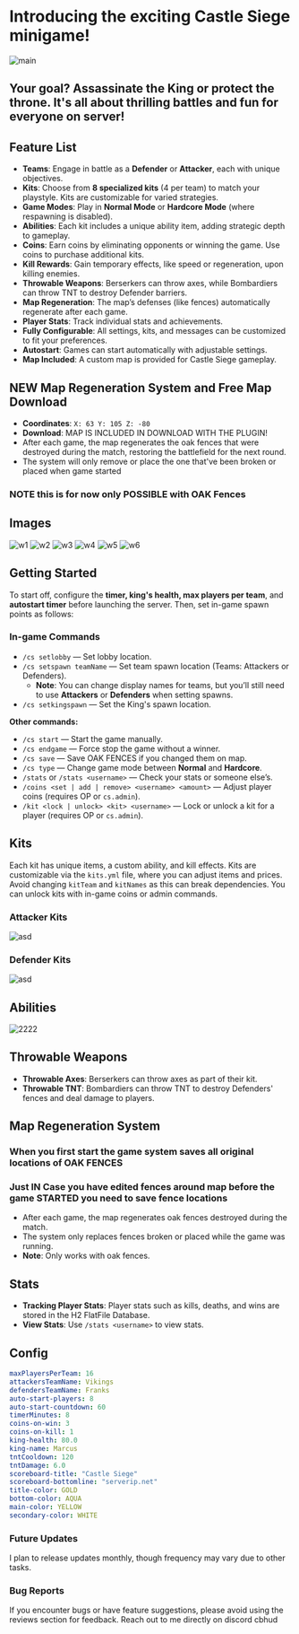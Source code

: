 
# Introducing the exciting **Castle Siege** minigame!

![main](https://cdn.modrinth.com/data/cached_images/03a2d0fe3ea4ac7db0fae542b2a4c19bfd0f1fd1_0.webp)
## **Your goal? Assassinate the King or protect the throne. It's all about thrilling battles and fun for everyone on server!**

## **Feature List**
- **Teams**: Engage in battle as a **Defender** or **Attacker**, each with unique objectives.
- **Kits**: Choose from **8 specialized kits** (4 per team) to match your playstyle. Kits are customizable for varied strategies.
- **Game Modes**: Play in **Normal Mode** or **Hardcore Mode** (where respawning is disabled).
- **Abilities**: Each kit includes a unique ability item, adding strategic depth to gameplay.
- **Coins**: Earn coins by eliminating opponents or winning the game. Use coins to purchase additional kits.
- **Kill Rewards**: Gain temporary effects, like speed or regeneration, upon killing enemies.
- **Throwable Weapons**: Berserkers can throw axes, while Bombardiers can throw TNT to destroy Defender barriers.
- **Map Regeneration**: The map’s defenses (like fences) automatically regenerate after each game.
- **Player Stats**: Track individual stats and achievements.
- **Fully Configurable**: All settings, kits, and messages can be customized to fit your preferences.
- **Autostart**: Games can start automatically with adjustable settings.
- **Map Included**: A custom map is provided for Castle Siege gameplay.

## **NEW Map Regeneration System and Free Map Download**
- **Coordinates**: `X: 63 Y: 105 Z: -80`
- **Download**: MAP IS INCLUDED IN DOWNLOAD WITH THE PLUGIN!
- After each game, the map regenerates the oak fences that were destroyed during the match, restoring the battlefield for the next round.
- The system will only remove or place the one that've been broken or placed when game started
### **NOTE this is for now only POSSIBLE with OAK Fences**

## Images
![w1](https://i.badlion.net/baMfLWYvpEqQccyuqxMqu9.png)
![w2](https://i.badlion.net/aeSp63pZgLDkCxuHZNM3gG.png)
![w3](https://i.badlion.net/vHmLRo2cgVXs3ZsCZmucWL.png)
![w4](https://i.badlion.net/3zVWXhXvoxVmAgWHEu2zSS.png)
![w5](https://i.badlion.net/mDuTzzpuhthJYmXWmCJ4cn.png)
![w6](https://proxy.builtbybit.com/28cfa66932e23db06d835de79a8032b5e4689b38?url=https%3A%2F%2Fcdn.modrinth.com%2Fdata%2Fcached_images%2F305a189954328a9a09239e3aecd557e7e24e0517.png)

## **Getting Started**
To start off, configure the **timer, king's health, max players per team**, and **autostart timer** before launching the server. Then, set in-game spawn points as follows:

### **In-game Commands**
- `/cs setlobby` — Set lobby location.
- `/cs setspawn teamName` — Set team spawn location (Teams: Attackers or Defenders).
   - **Note**: You can change display names for teams, but you’ll still need to use **Attackers** or **Defenders** when setting spawns.
- `/cs setkingspawn` — Set the King's spawn location.

**Other commands:**
- `/cs start` — Start the game manually.
- `/cs endgame` — Force stop the game without a winner.
- `/cs save` — Save OAK FENCES if you changed them on map.
- `/cs type` — Change game mode between **Normal** and **Hardcore**.
- `/stats` or `/stats <username>` — Check your stats or someone else’s.
- `/coins <set | add | remove> <username> <amount>` — Adjust player coins (requires OP or `cs.admin`).
- `/kit <lock | unlock> <kit> <username>` — Lock or unlock a kit for a player (requires OP or `cs.admin`).

## **Kits**
Each kit has unique items, a custom ability, and kill effects. Kits are customizable via the `kits.yml` file, where you can adjust items and prices. Avoid changing `kitTeam` and `kitNames` as this can break dependencies. You can unlock kits with in-game coins or admin commands.

### **Attacker Kits**
![asd](https://cdn.modrinth.com/data/cached_images/c2cc07824b73698204cba981f372ca07b7af0e47.png)

### **Defender Kits**
![asd](https://cdn.modrinth.com/data/cached_images/0595bf1b2a6f990898d6610259270211d9615516.png)

## **Abilities**
![2222](https://cdn.modrinth.com/data/cached_images/8bc82beb8d1e0a35a19372d624e9f60a869e5dcc.png)

## **Throwable Weapons**
- **Throwable Axes**: Berserkers can throw axes as part of their kit.
- **Throwable TNT**: Bombardiers can throw TNT to destroy Defenders' fences and deal damage to players.

## **Map Regeneration System**
### When you first start the game system saves all original locations of OAK FENCES
### Just IN Case you have edited fences around map before the game STARTED you need to save fence locations
- After each game, the map regenerates oak fences destroyed during the match.
- The system only replaces fences broken or placed while the game was running.
- **Note**: Only works with oak fences.

## **Stats**
- **Tracking Player Stats**: Player stats such as kills, deaths, and wins are stored in the H2 FlatFile Database.
- **View Stats**: Use `/stats <username>` to view stats.

## **Config**
```yaml
maxPlayersPerTeam: 16
attackersTeamName: Vikings
defendersTeamName: Franks
auto-start-players: 8
auto-start-countdown: 60
timerMinutes: 8
coins-on-win: 3
coins-on-kill: 1
king-health: 80.0
king-name: Marcus
tntCooldown: 120
tntDamage: 6.0
scoreboard-title: "Castle Siege"
scoreboard-bottomline: "serverip.net"
title-color: GOLD
bottom-color: AQUA
main-color: YELLOW
secondary-color: WHITE
```
### **Future Updates**
I plan to release updates monthly, though frequency may vary due to other tasks.

### **Bug Reports**
If you encounter bugs or have feature suggestions, please avoid using the reviews section for feedback. Reach out to me directly on discord cbhud